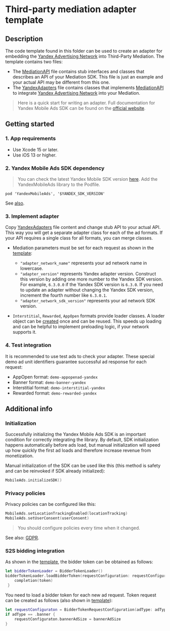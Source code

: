 # Third-party mediation adapter template

## Description

The code template found in this folder can be used to create an adapter for embedding the [Yandex Advertising Network](https://yandex.ru/support2/mobile-ads/en) into Third-Party Mediation. The template contains two files:

* The [MediationAPI](./ThirdPartyMediationAdapterTemplate/AdapterTemplate/MediationAPI.swift) file contains stub interfaces and classes that describes an API of your Mediation SDK. This file is just an example and your actual API may be different from this one.
* The [YandexAdapters](./ThirdPartyMediationAdapterTemplate/AdapterTemplate/YandexAdapters.swift) file contains classes that implements [MediationAPI](./ThirdPartyMediationAdapterTemplate/AdapterTemplate/MediationAPI.swift) to integrate [Yandex Advertising Network](https://yandex.ru/support2/mobile-ads/en) into your Mediation.

> Here is a quick start for writing an adapter. Full documentation for Yandex Mobile Ads SDK can be found on the [official website](https://yandex.ru/support2/mobile-ads/en/dev/ios).

## Getting started

### 1. App requirements

* Use Xcode 15 or later.
* Use iOS 13 or higher.

### 2. Yandex Mobile Ads SDK dependency

> You can check the latest Yandex Mobile SDK version [here](https://yandex.ru/support2/mobile-ads/en/dev/platforms). Add the YandexMobileAds library to the Podfile.

```CocoaPods
pod 'YandexMobileAds', '$YANDEX_SDK_VERSION'
```

See [also](https://yandex.ru/support2/mobile-ads/en/dev/ios/quick-start#app).

### 3. Implement adapter

Copy [YandexAdapters](./ThirdPartyMediationAdapterTemplate/AdapterTemplate/YandexAdapters.swift) file content and change stub API to your actual API.
This way you will get a separate adapter class for each of the ad formats. If your API requires a single class for all formats, you can merge classes.

* Mediation parameters must be set for each request as shown in the [template](./ThirdPartyMediationAdapterTemplate/AdapterTemplate/YandexAdapters.swift#L82):
  * `"adapter_network_name"` represents your ad network name in lowercase.
  * `"adapter_version"` represents Yandex adapter version. Construct this version by adding one more number to the Yandex SDK version. For example, `6.3.0.0` if the Yandex SDK version is `6.3.0`. If you need to update an adapter without changing the Yandex SDK version, increment the fourth number like `6.3.0.1`.
  * `"adapter_network_sdk_version"` represents your ad network SDK version.

* `Interstitial`, `Rewarded`, `AppOpen` formats provide loader classes. A loader object can be [created](./ThirdPartyMediationAdapterTemplate/AdapterTemplate/YandexAdapters.swift#L165) once and can be reused. This speeds up loading and can be helpful to implement preloading logic, if your network supports it.

### 4. Test integration

It is recommended to use test ads to check your adapter. These special demo ad unit identifiers guarantee successful ad response for each request:

* AppOpen format: `demo-appopenad-yandex`
* Banner format: `demo-banner-yandex`
* Interstitial format: `demo-interstitial-yandex`
* Rewarded format: `demo-rewarded-yandex`

## Additional info

### Initialization

Successfully initializing the Yandex Mobile Ads SDK is an important condition for correctly integrating the library. By default, SDK initialization happens automatically before ads load, but manual initialization will speed up how quickly the first ad loads and therefore increase revenue from monetization.

Manual initialization of the SDK can be used like this (this method is safety and can be reinvoked if SDK already initialized):

```swift
MobileAds.initializeSDK()
```

### Privacy policies

Privacy policies can be configured like this:

```swift
MobileAds.setLocationTrackingEnabled(locationTracking)
MobileAds.setUserConsent(userConsent)
```

> You should configure policies every time when it changed.

See also: [GDPR](https://ads.yandex.com/helpcenter/en/dev/ios/gdpr).

### S2S bidding integration

As shown in the [template](./ThirdPartyMediationAdapterTemplate/AdapterTemplate/YandexAdapters.swift#L42), the bidder token can be obtained as follows:

```swift
let bidderTokenLoader = BidderTokenLoader()
bidderTokenLoader.loadBidderToken(requestConfiguration: requestConfiguraton) { token in
    completion(token)
 }
```

You need to load a bidder token for each new ad request. Token request can be created as follows (also shown in [template](./ThirdPartyMediationAdapterTemplate/AdapterTemplate/YandexAdapters.swift#L27)):

```swift
let requestConfiguraton = BidderTokenRequestConfiguration(adType: adType)
if adType == .banner {
    requestConfiguraton.bannerAdSize = bannerAdSize
}
```
